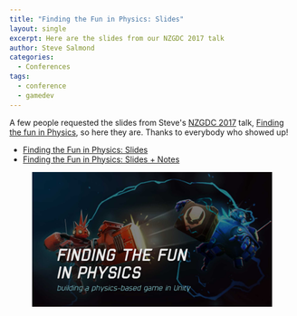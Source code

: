 ```yaml
---
title: "Finding the Fun in Physics: Slides"
layout: single
excerpt: Here are the slides from our NZGDC 2017 talk
author: Steve Salmond
categories:
  - Conferences
tags:
  - conference
  - gamedev
---
```


A few people requested the slides from Steve's [NZGDC 2017](http://www.nz-gdc.com/) talk, [Finding the fun in Physics](http://sched.co/Bo8Y), so here they are.  Thanks to everybody who showed up!

- [Finding the Fun in Physics: Slides](/assets/pdf/nzgdc17/FindingTheFunInPhysicsSlides.pdf)
- [Finding the Fun in Physics: Slides + Notes](/assets/pdf/nzgdc17/FindingTheFunInPhysicsNotes.pdf)

<figure>
    <a href="/assets/pdf/nzgdc17/FindingTheFunInPhysicsSlides.pdf"><img src="/assets/images/nzgdc/nzgdc-talk-splash.jpg"></a>
</figure>

